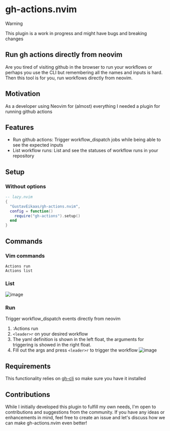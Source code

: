 # gh-actions.nvim

> [!Warning]
> This plugin is a work in progress and might have bugs and breaking changes

## Run gh actions directly from neovim
Are you tired of visiting github in the browser to run your workflows or perhaps you use the CLI but remembering all the names and inputs is hard. Then this tool is for you, run workflows directly from neovim.

## Motivation
As a developer using Neovim for (almost) everything I needed a plugin for running github actions

## Features

- Run github actions: Trigger workflow_dispatch jobs while being able to see the expected inputs
- List workflow runs: List and see the statuses of workflow runs in your repository

## Setup

### Without options
```lua
-- lazy.nvim
{
  "GustavEikaas/gh-actions.nvim",
  config = function()
    require("gh-actions").setup()
  end
}
```

## Commands

### Vim commands
```
Actions run
Actions list
```

### List

![image](https://github.com/user-attachments/assets/e67b791f-ebae-4191-a840-ef477db6b2f4)

### Run
Trigger workflow_dispatch events directly from neovim

1. :Actions run
2. `<leader>r` on your desired workflow
3. The yaml definition is shown in the left float, the arguments for triggering is showed in the right float.
4. Fill out the args and press `<leader>r` to trigger the workflow
![image](https://github.com/user-attachments/assets/b988df90-df39-4748-b3bf-e3a315840d30)

## Requirements
This functionality relies on [gh-cli](https://cli.github.com/) so make sure you have it installed

## Contributions
While I initially developed this plugin to fulfill my own needs, I'm open to contributions and suggestions from the community. If you have any ideas or enhancements in mind, feel free to create an issue and let's discuss how we can make gh-actions.nvim even better!

